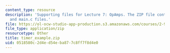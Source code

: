 ```yaml
---
content_type: resource
description: 'Supporting files for Lecture 7: OpAmps. The ZIP file contains: timr_xample_code.pdf
  and main.c files.'
file: https://ol-ocw-studio-app-production.s3.amazonaws.com/courses/2-996-biomedical-devices-design-laboratory-fall-2007/0518580c2d4ed54eba877c8ff7f8d4e0_timer_example.zip
file_type: application/zip
resourcetype: Other
title: timer_example.zip
uid: 0518580c-2d4e-d54e-ba87-7c8ff7f8d4e0
---
```

